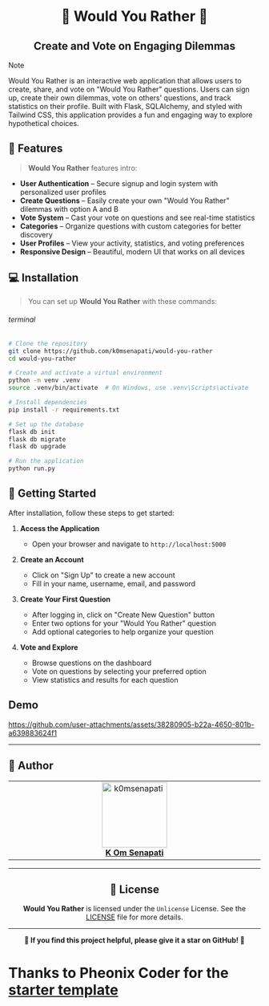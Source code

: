 <h1 align="center">📝 Would You Rather 📝</h1>
<h2 align="center">Create and Vote on Engaging Dilemmas</h2>

> [!NOTE]
> 
> Would You Rather is an interactive web application that allows users to create, share, and vote on "Would You Rather" questions. Users can sign up, create their own dilemmas, vote on others' questions, and track statistics on their profile. Built with Flask, SQLAlchemy, and styled with Tailwind CSS, this application provides a fun and engaging way to explore hypothetical choices.

## 🌟 Features

> **Would You Rather** features intro:

- **User Authentication** – Secure signup and login system with personalized user profiles
- **Create Questions** – Easily create your own "Would You Rather" dilemmas with option A and B
- **Vote System** – Cast your vote on questions and see real-time statistics
- **Categories** – Organize questions with custom categories for better discovery
- **User Profiles** – View your activity, statistics, and voting preferences
- **Responsive Design** – Beautiful, modern UI that works on all devices

## 💻 Installation

> You can set up **Would You Rather** with these commands:

###### terminal

```bash
# Clone the repository
git clone https://github.com/k0msenapati/would-you-rather
cd would-you-rather

# Create and activate a virtual environment
python -m venv .venv
source .venv/bin/activate  # On Windows, use .venv\Scripts\activate

# Install dependencies
pip install -r requirements.txt

# Set up the database
flask db init
flask db migrate
flask db upgrade

# Run the application
python run.py
```

## 🚀 Getting Started

After installation, follow these steps to get started:

1. **Access the Application**
   - Open your browser and navigate to `http://localhost:5000`

2. **Create an Account**
   - Click on "Sign Up" to create a new account
   - Fill in your name, username, email, and password

3. **Create Your First Question**
   - After logging in, click on "Create New Question" button
   - Enter two options for your "Would You Rather" question
   - Add optional categories to help organize your question

4. **Vote and Explore**
   - Browse questions on the dashboard
   - Vote on questions by selecting your preferred option
   - View statistics and results for each question

## Demo



https://github.com/user-attachments/assets/38280905-b22a-4650-801b-a639883624f1



---

## 👤 Author

<table>
  <tbody>
    <tr>
        <td align="center" valign="top" width="14.28%"><a href="https://github.com/k0msenapati"><img src="https://github.com/k0msenapati.png?s=100" width="130px;" alt="k0msenapati"/></a><br /><a href="https://github.com/k0msenapati"<h4><b>K Om Senapati</b></h3></a></td>
    </tr>
  </tbody>
</table>

---

<h2 align="center">📄 License</h2>

<p align="center">
<strong>Would You Rather</strong> is licensed under the <code>Unlicense</code> License. See the <a href="https://github.com/k0msenapati/would-you-rather/blob/main/LICENSE">LICENSE</a> file for more details.
</p>

---

<p align="center">
    <strong>🌟 If you find this project helpful, please give it a star on GitHub! 🌟</strong>
</p>

# Thanks to Pheonix Coder for the [starter template](https://github.com/pheonix-coder/flask-minimal-template)
